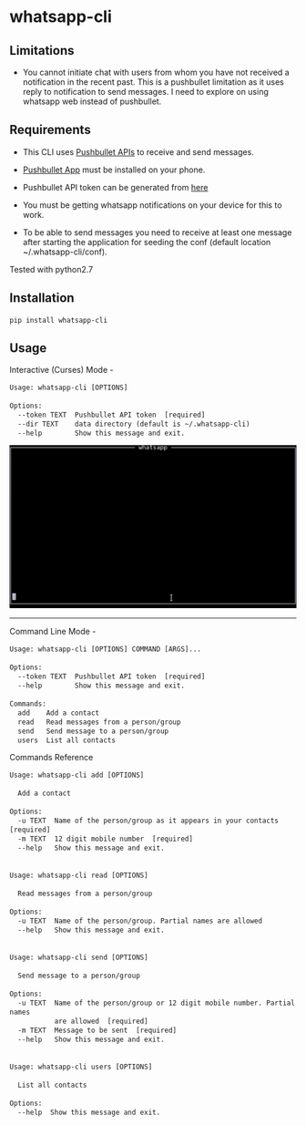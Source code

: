 # whatsapp-cli

## Limitations

  * You cannot initiate chat with users from whom you have not received a notification in the recent past. This is a pushbullet limitation as it uses reply to notification to send messages. I need to explore on using whatsapp web instead of pushbullet.

## Requirements
  * This CLI uses [Pushbullet APIs](https://docs.pushbullet.com/) to receive and send messages.

  * [Pushbullet App](https://play.google.com/store/apps/details?id=com.pushbullet.android) must be installed on your phone.

  * Pushbullet API token can be generated from [here](https://www.pushbullet.com/#settings/account)

  * You must be getting whatsapp notifications on your device for this to work.

  * To be able to send messages you need to receive at least one message after starting the application for seeding the conf (default location ~/.whatsapp-cli/conf).


Tested with python2.7

## Installation

    pip install whatsapp-cli


## Usage

Interactive (Curses) Mode - 

    Usage: whatsapp-cli [OPTIONS]
    
    Options:
      --token TEXT  Pushbullet API token  [required]
      --dir TEXT    data directory (default is ~/.whatsapp-cli)
      --help        Show this message and exit.

![](whatsapp-cli.gif)

---

Command Line Mode - 

	Usage: whatsapp-cli [OPTIONS] COMMAND [ARGS]...

	Options:
	  --token TEXT  Pushbullet API token  [required]
	  --help        Show this message and exit.

	Commands:
	  add    Add a contact
	  read   Read messages from a person/group
	  send   Send message to a person/group
	  users  List all contacts

Commands Reference

	Usage: whatsapp-cli add [OPTIONS]

	  Add a contact

	Options:
	  -u TEXT  Name of the person/group as it appears in your contacts  [required]
	  -m TEXT  12 digit mobile number  [required]
	  --help   Show this message and exit.


	Usage: whatsapp-cli read [OPTIONS]

	  Read messages from a person/group

	Options:
	  -u TEXT  Name of the person/group. Partial names are allowed
	  --help   Show this message and exit.


	Usage: whatsapp-cli send [OPTIONS]

	  Send message to a person/group

	Options:
	  -u TEXT  Name of the person/group or 12 digit mobile number. Partial names
			   are allowed  [required]
	  -m TEXT  Message to be sent  [required]
	  --help   Show this message and exit.


	Usage: whatsapp-cli users [OPTIONS]

	  List all contacts

	Options:
	  --help  Show this message and exit.
